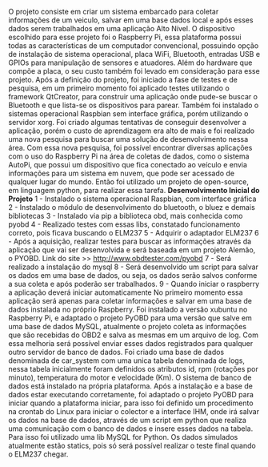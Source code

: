 O projeto consiste em criar um sistema embarcado para coletar informações de um veiculo, salvar
em uma base dados local e após esses dados serem trabalhados em uma aplicação Alto Nível.
O dispositivo escolhido para esse projeto foi o Raspberry Pi, essa plataforma possui todas as características de um computador convencional, possuindo opção de instalação de sistema operacional, placa WiFi, Bluetooth, entradas USB e GPIOs para manipulação de sensores e atuadores. Além do hardware que compõe a placa, o seu custo também foi levado em consideração para esse projeto.
Após a definição do projeto, foi iniciado a fase de testes e de pesquisa, em um primeiro momento foi aplicado testes utilizando o framework QtCreator, para construir uma aplicação onde pude-se buscar o Bluetooth e que lista-se os dispositivos para parear. Também foi instalado o sistemas operacional Raspbian sem interface gráfica, porém utilizando o servidor xorg. Foi criado algumas tentativas de conseguir desenvolver a aplicação, porém o custo de aprendizagem era alto de mais e foi realizado uma nova pesquisa para buscar uma solução de desenvolvimento nessa área.
Com essa nova pesquisa, foi possível encontrar diversas aplicações com o uso do Raspberry Pi na área de coletas de dados, como o sistema AutoPi, que possui um dispositivo que fica conectado ao veículo e envia informações para um sistema em nuvem, que pode ser acessado de qualquer lugar do mundo. Então foi utilizado um projeto de open-source, em linguagem python, para realizar essa tarefa.
**Desenvolvimento Inicial do Projeto**
1 - Instalado o sistema operacional Raspbian, com interface gráfica
2 - Instalado o módulo de desenvolvimento do bluetooth, o bluez e demais bibliotecas
3 - Instalado via pip a biblioteca obd, mais conhecida como pyobd
4 - Realizado testes com essas libs, constatado funcionamento correto, pois ficava buscando o ELM237
5 - Adquirir o adaptador ELM237
6 - Após a aquisição, realizar testes para buscar as informações através da aplicação que vai ser desenvolvida e será baseada em um projeto Alemão, o PYOBD. Link do site >> http://www.obdtester.com/pyobd
7 - Será realizado a instalação do mysql
8 - Será desenvolvido um script para salvar os dados em uma base de dados, ou seja, os dados serão salvos conforme a sua coleta e após poderão ser trabalhados.
9 - Quando iniciar o raspberry a aplicação deverá iniciar automaticamente
No primeiro momento essa aplicação será apenas para coletar informações e salvar em uma base de dados instalada no próprio Raspberry.
Foi instalado a versão xubuntu no Raspberry Pi, e adaptado o projeto PyOBD para uma versão que salve em uma base de dados MySQL, atualmente o projeto coleta as informações que são recebidas do OBD2 e salva as mesmas em um arquivo de log. Com essa melhoria será possível enviar esses dados registrados para qualquer outro servidor de banco de dados.
Foi criado uma base de dados denominada de car_system com uma unica tabela denominada de logs, nessa tabela inicialmente foram definidos os atributos id, rpm (rotações por minuto), temperatura do motor e velocidade (Km). O sistema de banco de dados está instalado na própria plataforma.
Após a instalação e a base de dados estar executando corretamente, foi adaptado o projeto PyOBD para iniciar quando a plataforma iniciar, para isso foi definido um procedimento na crontab do Linux para iniciar o colector e a interface IHM, onde irá salvar os dados na base de dados, através de um script em python que realiza uma comunicação com o banco de dados e insere esses dados na tabela. Para isso foi utilizado uma lib MySQL for Python. Os dados simulados atualmente estão statics, pois só será possível realizar o teste final quando o ELM237 chegar.
